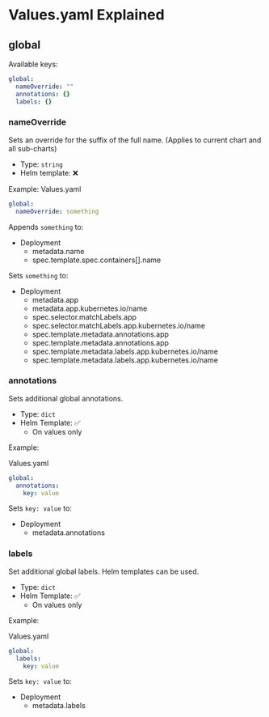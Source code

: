 # Values.yaml Explained

## global

Available keys:

```yaml
global:
  nameOverride: ""
  annotations: {}
  labels: {}
```

### nameOverride

Sets an override for the suffix of the full name.
(Applies to current chart and all sub-charts)

- Type: `string`
- Helm template: ❌

Example: Values.yaml

```yaml
global:
  nameOverride: something
```

Appends `something` to:

- Deployment
  - metadata.name
  - spec.template.spec.containers[].name

Sets `something` to:

- Deployment
  - metadata.app
  - metadata.app.kubernetes.io/name
  - spec.selector.matchLabels.app
  - spec.selector.matchLabels.app.kubernetes.io/name
  - spec.template.metadata.annotations.app
  - spec.template.metadata.annotations.app
  - spec.template.metadata.labels.app.kubernetes.io/name
  - spec.template.metadata.labels.app.kubernetes.io/name

### annotations

Sets additional global annotations.

- Type: `dict`
- Helm Template: ✅
  - On values only

Example:

Values.yaml

```yaml
global:
  annotations:
    key: value
```

Sets `key: value` to:

- Deployment
  - metadata.annotations

### labels

Set additional global labels. Helm templates can be used.

- Type: `dict`
- Helm Template: ✅
  - On values only

Example:

Values.yaml

```yaml
global:
  labels:
    key: value
```

Sets `key: value` to:

- Deployment
  - metadata.labels
